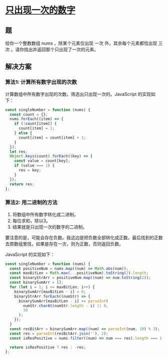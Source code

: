 # [只出现一次的数字](https://leetcode-cn.com/problems/WGki4K/)
## 题
给你一个整数数组 nums ，除某个元素仅出现 一次 外，其余每个元素都恰出现 三次 。请你找出并返回那个只出现了一次的元素。

## 解决方案
### 算法1: 计算所有数字出现的次数
计算数组中所有数字出现的次数。筛选出只出现一次的。JavaScript 的实现如下：
```js
const singleNumber = function (nums) {
  const count = {};
  nums.forEach((item) => {
    if (!count[item]) {
      count[item] = 1;
    } else {
      count[item] = count[item] + 1;
    }
  });
  let res;
  Object.keys(count).forEach((key) => {
    const value = count[key];
    if (value === 1) {
      res = key;
    }
  });
  return res;
};
```

### 算法2: 用二进制的方法
1. 将数组中所有数字转化成二进制。
2. 每位求和，除以3。
3. 结果就是只出现一次的数字的二进制。

要注意的是，可能会存在负数。我这边是把负数全部转化成正数。最后找到的正数去原数组里找，如果是存在一次，则为正数，否则返回负数。

JavaScript 的实现如下：
```js
const singleNumber = function (nums) {
  const positiveNum = nums.map((num) => Math.abs(num));
  const maxBitLen = Math.max(...positiveNum).toString(2).length;
  const binaryStrArr = positiveNum.map((num) => num.toString(2));
  const binarySumArr = [];
  for (let i = 1; i <= maxBitLen; i++) {
    binarySumArr[maxBitLen - i] = 0;
    binaryStrArr.forEach((numStr) => {
      binarySumArr[maxBitLen - i] += parseInt(
        numStr.charAt(numStr.length - i) || 0,
        10
      );
    });
  }
  const resBitArr = binarySumArr.map((num) => parseInt(num, 10) % 3);
  const res = parseInt(resBitArr.join(''), 2);
  const isResPositive = nums.filter((num) => num === res).length === 1;

  return isResPositive ? res : -res;
};
```

